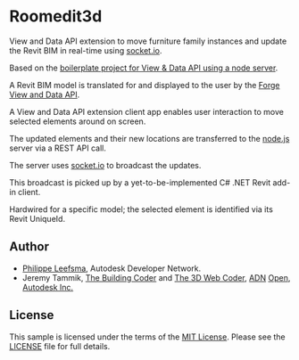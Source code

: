 # Roomedit3d

View and Data API extension to move furniture family instances and update the Revit BIM in real-time using [socket.io](http://socket.io).

Based on the [boilerplate project for View & Data API using a node server](https://github.com/leefsmp/view.and.data-boilerplate).

A Revit BIM model is translated for and displayed to the user by the
[Forge](http://forge.autodesk.com)
[View and Data API](https://developer.autodesk.com/api/view-and-data-api).

A View and Data API extension client app enables user interaction to move selected elements around on screen.

The updated elements and their new locations are transferred to the [node.js](https://nodejs.org) server via a REST API call.

The server uses [socket.io](http://socket.io) to broadcast the updates.

This broadcast is picked up by a yet-to-be-implemented C# .NET Revit add-in client.

Hardwired for a specific model; the selected element is identified via its Revit UniqueId.

## Author

- [Philippe Leefsma](http://adndevblog.typepad.com/cloud_and_mobile/philippe-leefsma.html), Autodesk Developer Network.
- Jeremy Tammik,
[The Building Coder](http://thebuildingcoder.typepad.com) and
[The 3D Web Coder](http://the3dwebcoder.typepad.com),
[ADN](http://www.autodesk.com/adn)
[Open](http://www.autodesk.com/adnopen),
[Autodesk Inc.](http://www.autodesk.com)


## License

This sample is licensed under the terms of the [MIT License](http://opensource.org/licenses/MIT).
Please see the [LICENSE](LICENSE) file for full details.
